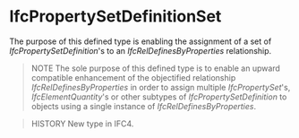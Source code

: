 # IfcPropertySetDefinitionSet

The purpose of this defined type is enabling the assignment of a set of _IfcPropertySetDefinition_'s to an _IfcRelDefinesByProperties_ relationship.

> NOTE The sole purpose of this defined type is to enable an upward compatible enhancement of the objectified relationship _IfcRelDefinesByProperties_ in order to assign multiple _IfcPropertySet_'s, _IfcElementQuantity_'s or other subtypes of _IfcPropertySetDefinition_ to objects using a single instance of _IfcRelDefinesByProperties_.

> HISTORY New type in IFC4.
